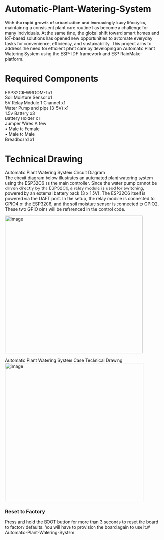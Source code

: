# Automatic-Plant-Watering-System

With the rapid growth of urbanization and increasingly busy lifestyles, maintaining a consistent
plant care routine has become a challenge for many individuals. At the same time, the global
shift toward smart homes and IoT-based solutions has opened new opportunities to automate
everyday tasks for convenience, efficiency, and sustainability. This project aims to address the
need for efficient plant care by developing an Automatic Plant Watering System using the ESP-
IDF framework and ESP RainMaker platform.

# Required Components
ESP32C6-WROOM-1 x1 <br>
Soil Moisture Sensor x1 <br>
5V Relay Module 1 Channel x1 <br>
Water Pump and pipe (3-5V) x1 <br>
1.5v Battery x3 <br>
Battery Holder x1 <br>
Jumper Wires A few <br>
• Male to Female <br>
• Male to Male <br>
Breadboard x1 

# Technical Drawing
Automatic Plant Watering System Circuit Diagram <br>
The circuit diagram below illustrates an automated plant watering system using the ESP32C6 as the main controller. Since the water pump cannot be driven directly by the ESP32C6, a relay module is used for switching, powered by an external battery pack (3 x 1.5V). The ESP32C6 itself is powered via the UART port. 
In the setup, the relay module is connected to GPIO4 of the ESP32C6, and the soil moisture sensor is connected to GPIO2. These two GPIO pins will be referenced in the control code.

<img width="450" alt="image" src="https://github.com/user-attachments/assets/71c1a43a-6dd1-4fc1-b8c0-6148c7ad5c85" />


Automatic Plant Watering System Case Technical Drawing <br>
<img width="452" alt="image" src="https://github.com/user-attachments/assets/f9a28041-1b0d-4532-9e04-932d3442856d" />



### Reset to Factory

Press and hold the BOOT button for more than 3 seconds to reset the board to factory defaults. You will have to provision the board again to use it.# Automatic-Plant-Watering-System

